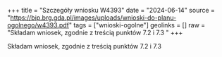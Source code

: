 +++
title = "Szczegóły wniosku W4393"
date = "2024-06-14"
source = "https://bip.brg.gda.pl/images/uploads/wnioski-do-planu-ogolnego/w4393.pdf"
tags = ["wnioski-ogolne"]
geolinks = []
raw = "Składam wniosek, zgodnie z treścią punktów 7.2 i 7.3 "
+++

Składam wniosek, zgodnie z treścią punktów 7.2 i 7.3



